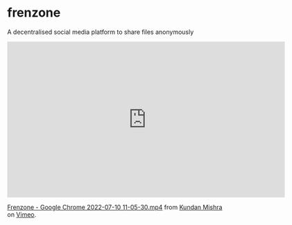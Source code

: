# frenzone
A decentralised social media platform to share files anonymously


<iframe src="https://player.vimeo.com/video/728507811?h=33eca5ccb6" width="640" height="360" frameborder="0" allow="autoplay; fullscreen; picture-in-picture" allowfullscreen></iframe>
<p><a href="https://vimeo.com/728507811">Frenzone - Google Chrome 2022-07-10 11-05-30.mp4</a> from <a href="https://vimeo.com/user179633203">Kundan Mishra</a> on <a href="https://vimeo.com">Vimeo</a>.</p>
